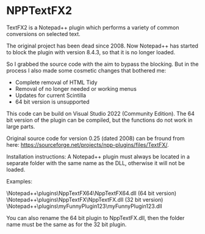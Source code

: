# NPPTextFX2
TextFX2 is a Notepad++ plugin which performs a variety of common conversions on selected text.

The original project has been dead since 2008. Now Notepad++ has started to block the plugin with version 8.4.3, so that it is no longer loaded.

So I grabbed the source code with the aim to bypass the blocking. But in the process I also made some cosmetic changes that bothered me:

- Complete removal of HTML Tidy
- Removal of no longer needed or working menus
- Updates for current Scintilla
- 64 bit version is unsupported

This code can be build on Visual Studio 2022 (Community Edition).
The 64 bit version of the plugin can be compiled, but the functions do not work in large parts.

Original source code for version 0.25 (dated 2008) can be fround from here:
https://sourceforge.net/projects/npp-plugins/files/TextFX/.

Installation instructions:
A Notepad++ plugin must always be located in a separate folder with the same name as the DLL, otherwise it will not be loaded.

Examples:

\Notepad++\plugins\NppTextFX64\NppTextFX64.dll (64 bit version)
\Notepad++\plugins\NppTextFX\NppTextFX.dll (32 bit version)
\Notepad++\plugins\myFunnyPlugin123\myFunnyPlugin123.dll

You can also rename the 64 bit plugin to NppTextFX.dll, then the folder name must be the same as for the 32 bit plugin.
